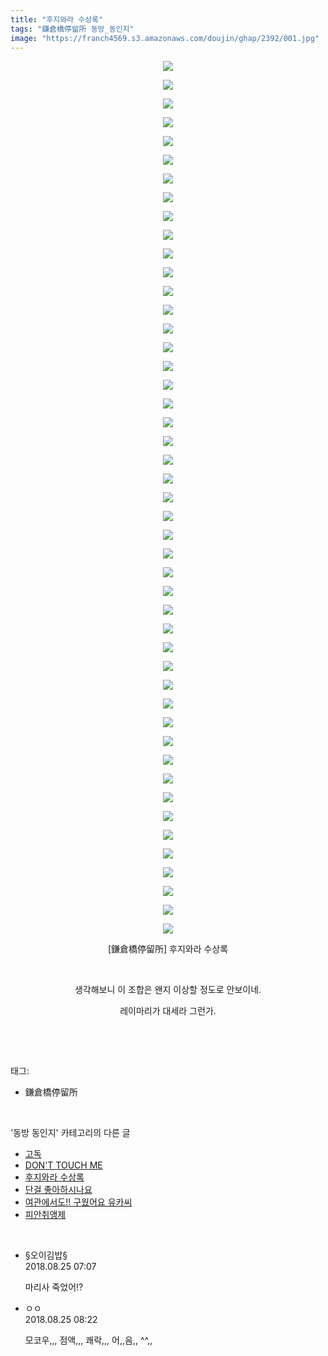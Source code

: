 ```yaml
---
title: "후지와라 수상록"
tags: "鎌倉橋停留所 동방_동인지"
image: "https://franch4569.s3.amazonaws.com/doujin/ghap/2392/001.jpg"
---
```

<div class="article">
<p style="text-align: center; clear: none; float: none;"><img src="{{ site.imgserver2 }}/ghap/2392/001.jpg"/></p>
<p style="text-align: center; clear: none; float: none;"><img src="{{ site.imgserver2 }}/ghap/2392/002.jpg"/></p>
<p style="text-align: center; clear: none; float: none;"><img src="{{ site.imgserver2 }}/ghap/2392/003.jpg"/></p>
<p style="text-align: center; clear: none; float: none;"><img src="{{ site.imgserver2 }}/ghap/2392/004.jpg"/></p>
<p style="text-align: center; clear: none; float: none;"><img src="{{ site.imgserver2 }}/ghap/2392/005.jpg"/></p>
<p style="text-align: center; clear: none; float: none;"><img src="{{ site.imgserver2 }}/ghap/2392/006.jpg"/></p>
<p style="text-align: center; clear: none; float: none;"><img src="{{ site.imgserver2 }}/ghap/2392/007.jpg"/></p>
<p style="text-align: center; clear: none; float: none;"><img src="{{ site.imgserver2 }}/ghap/2392/008.jpg"/></p>
<p style="text-align: center; clear: none; float: none;"><img src="{{ site.imgserver2 }}/ghap/2392/009.jpg"/></p>
<p style="text-align: center; clear: none; float: none;"><img src="{{ site.imgserver2 }}/ghap/2392/010.jpg"/></p>
<p style="text-align: center; clear: none; float: none;"><img src="{{ site.imgserver2 }}/ghap/2392/011.jpg"/></p>
<p style="text-align: center; clear: none; float: none;"><img src="{{ site.imgserver2 }}/ghap/2392/012.jpg"/></p>
<p style="text-align: center; clear: none; float: none;"><img src="{{ site.imgserver2 }}/ghap/2392/013.jpg"/></p>
<p style="text-align: center; clear: none; float: none;"><img src="{{ site.imgserver2 }}/ghap/2392/014.jpg"/></p>
<p style="text-align: center; clear: none; float: none;"><img src="{{ site.imgserver2 }}/ghap/2392/015.jpg"/></p>
<p style="text-align: center; clear: none; float: none;"><img src="{{ site.imgserver2 }}/ghap/2392/016.jpg"/></p>
<p style="text-align: center; clear: none; float: none;"><img src="{{ site.imgserver2 }}/ghap/2392/017.jpg"/></p>
<p style="text-align: center; clear: none; float: none;"><img src="{{ site.imgserver2 }}/ghap/2392/018.jpg"/></p>
<p style="text-align: center; clear: none; float: none;"><img src="{{ site.imgserver2 }}/ghap/2392/019.jpg"/></p>
<p style="text-align: center; clear: none; float: none;"><img src="{{ site.imgserver2 }}/ghap/2392/020.jpg"/></p>
<p style="text-align: center; clear: none; float: none;"><img src="{{ site.imgserver2 }}/ghap/2392/021.jpg"/></p>
<p style="text-align: center; clear: none; float: none;"><img src="{{ site.imgserver2 }}/ghap/2392/022.jpg"/></p>
<p style="text-align: center; clear: none; float: none;"><img src="{{ site.imgserver2 }}/ghap/2392/023.jpg"/></p>
<p style="text-align: center; clear: none; float: none;"><img src="{{ site.imgserver2 }}/ghap/2392/024.jpg"/></p>
<p style="text-align: center; clear: none; float: none;"><img src="{{ site.imgserver2 }}/ghap/2392/025.jpg"/></p>
<p style="text-align: center; clear: none; float: none;"><img src="{{ site.imgserver2 }}/ghap/2392/026.jpg"/></p>
<p style="text-align: center; clear: none; float: none;"><img src="{{ site.imgserver2 }}/ghap/2392/027.jpg"/></p>
<p style="text-align: center; clear: none; float: none;"><img src="{{ site.imgserver2 }}/ghap/2392/028.jpg"/></p>
<p style="text-align: center; clear: none; float: none;"><img src="{{ site.imgserver2 }}/ghap/2392/029.jpg"/></p>
<p style="text-align: center; clear: none; float: none;"><img src="{{ site.imgserver2 }}/ghap/2392/030.jpg"/></p>
<p style="text-align: center; clear: none; float: none;"><img src="{{ site.imgserver2 }}/ghap/2392/031.jpg"/></p>
<p style="text-align: center; clear: none; float: none;"><img src="{{ site.imgserver2 }}/ghap/2392/032.jpg"/></p>
<p style="text-align: center; clear: none; float: none;"><img src="{{ site.imgserver2 }}/ghap/2392/033.jpg"/></p>
<p style="text-align: center; clear: none; float: none;"><img src="{{ site.imgserver2 }}/ghap/2392/034.jpg"/></p>
<p style="text-align: center; clear: none; float: none;"><img src="{{ site.imgserver2 }}/ghap/2392/035.jpg"/></p>
<p style="text-align: center; clear: none; float: none;"><img src="{{ site.imgserver2 }}/ghap/2392/036.jpg"/></p>
<p style="text-align: center; clear: none; float: none;"><img src="{{ site.imgserver2 }}/ghap/2392/037.jpg"/></p>
<p style="text-align: center; clear: none; float: none;"><img src="{{ site.imgserver2 }}/ghap/2392/038.jpg"/></p>
<p style="text-align: center; clear: none; float: none;"><img src="{{ site.imgserver2 }}/ghap/2392/039.jpg"/></p>
<p style="text-align: center; clear: none; float: none;"><img src="{{ site.imgserver2 }}/ghap/2392/040.jpg"/></p>
<p style="text-align: center; clear: none; float: none;"><img src="{{ site.imgserver2 }}/ghap/2392/041.jpg"/></p>
<p style="text-align: center; clear: none; float: none;"><img src="{{ site.imgserver2 }}/ghap/2392/042.jpg"/></p>
<p style="text-align: center; clear: none; float: none;"><img src="{{ site.imgserver2 }}/ghap/2392/043.jpg"/></p>
<p style="text-align: center; clear: none; float: none;"><img src="{{ site.imgserver2 }}/ghap/2392/044.jpg"/></p>
<p style="text-align: center; clear: none; float: none;"><img src="{{ site.imgserver2 }}/ghap/2392/045.jpg"/></p>
<p style="text-align: center; clear: none; float: none;"><img src="{{ site.imgserver2 }}/ghap/2392/046.jpg"/></p>
<p style="text-align: center; clear: none; float: none;"><img src="{{ site.imgserver2 }}/ghap/2392/047.jpg"/></p>
<p style="text-align: center; clear: none; float: none;">[鎌倉橋停留所] 후지와라 수상록</p>
<p style="text-align: center; clear: none; float: none;"><br/></p>
<p style="text-align: center; clear: none; float: none;">생각해보니 이 조합은 왠지 이상할 정도로 안보이네.</p>
<p style="text-align: center; clear: none; float: none;">레이마리가 대세라 그런가.</p>
<p><br/></p>
</div><br/>
<div class="tagTrail">
<p>태그: </p>
<ul>
<li>鎌倉橋停留所</li>
</ul>
</div><br/>
<div class="another">
<p>'동방 동인지' 카테고리의 다른 글</p>
<ul>
<li><a href="/ghap_2394">고독</a></li>
<li><a href="/ghap_2393">DON'T TOUCH ME</a></li>
<li><a href="/ghap_2392">후지와라 수상록</a></li>
<li><a href="/ghap_2391">단걸 좋아하시나요</a></li>
<li><a href="/ghap_2390">여관에서도!! 구웠어요 유카씨</a></li>
<li><a href="/ghap_2389">피안취앵제</a></li>
</ul>
</div><br/>
<div class="cb_module cb_fluid">
<div class="cb_wrt cb_profile">
<div class="comment">
<ul>
<li class="cb_thumb_off" id="comment15317009">
<div class="cb_comment_area">
<div class="cb_info_area">
<div class="cb_section">
<span class="cb_nick_name">§오이김밥§</span>
</div>
<div class="cb_section">
<span class="cb_date">2018.08.25 07:07 </span>
</div>
</div>
<div class="cb_dsc_comment">
<p class="cb_dsc">
											마리사 죽었어!?
										</p>
</div>
</div></li>
<li class="cb_thumb_off" id="comment15317038">
<div class="cb_comment_area">
<div class="cb_info_area">
<div class="cb_section">
<span class="cb_nick_name">ㅇㅇ</span>
</div>
<div class="cb_section">
<span class="cb_date">2018.08.25 08:22 </span>
</div>
</div>
<div class="cb_dsc_comment">
<p class="cb_dsc">
											모코우,,, 점액,,, 쾌락,,, 어,,음,, ^^,,
										</p>
</div>
</div></li>
</ul>
</div>
</div><!-- commentList close -->
</div><br/>
